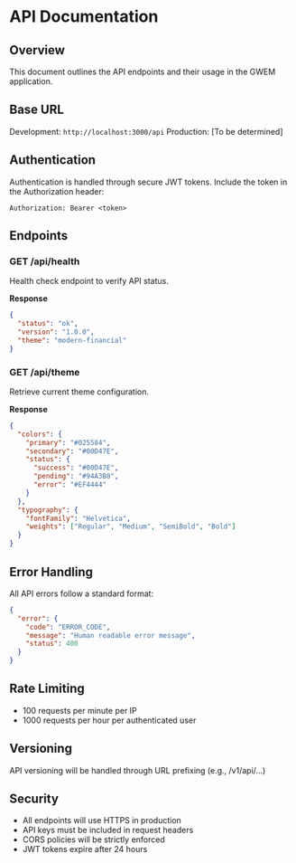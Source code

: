 # API Documentation

## Overview
This document outlines the API endpoints and their usage in the GWEM application.

## Base URL
Development: `http://localhost:3000/api`
Production: [To be determined]

## Authentication
Authentication is handled through secure JWT tokens. Include the token in the Authorization header:
```
Authorization: Bearer <token>
```

## Endpoints

### GET /api/health
Health check endpoint to verify API status.

**Response**
```json
{
  "status": "ok",
  "version": "1.0.0",
  "theme": "modern-financial"
}
```

### GET /api/theme
Retrieve current theme configuration.

**Response**
```json
{
  "colors": {
    "primary": "#025584",
    "secondary": "#00D47E",
    "status": {
      "success": "#00D47E",
      "pending": "#94A3B8",
      "error": "#EF4444"
    }
  },
  "typography": {
    "fontFamily": "Helvetica",
    "weights": ["Regular", "Medium", "SemiBold", "Bold"]
  }
}
```

## Error Handling
All API errors follow a standard format:

```json
{
  "error": {
    "code": "ERROR_CODE",
    "message": "Human readable error message",
    "status": 400
  }
}
```

## Rate Limiting
- 100 requests per minute per IP
- 1000 requests per hour per authenticated user

## Versioning
API versioning will be handled through URL prefixing (e.g., /v1/api/...)

## Security
- All endpoints will use HTTPS in production
- API keys must be included in request headers
- CORS policies will be strictly enforced
- JWT tokens expire after 24 hours
